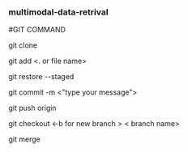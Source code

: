 ### multimodal-data-retrival

#GIT COMMAND

git clone <url>

git add <. or file name>

git restore --staged <file>

git commit -m <"type your message">

git push origin <branch name>

git checkout <-b for new branch > < branch name>

git merge <feature branch>

